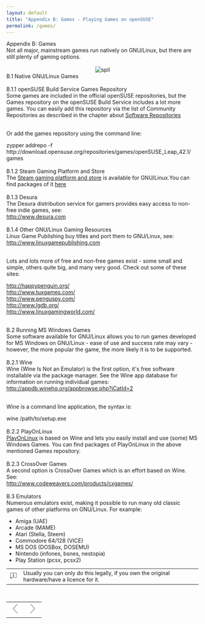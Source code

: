```yaml
---
layout: default
title: "Appendix B: Games - Playing Games on openSUSE"
permalink: /games/
---
```


<div class="os1">Appendix B: Games</div>
Not all major, mainstream games run natively on GNU/Linux, but there are still plenty of gaming options.<br /><br />

<center><img src="images/pics/spil.jpg" alt="spil" class="pic" /></center>



<div class="os2">B.1 Native GNU/Linux Games</div><br />


<div class="os3">B.1.1 openSUSE Build Service Games Repository</div>
Some games are included in the official openSUSE repositories, but the Games repository on the openSUSE Build Service includes a lot more games. You can easily add this repository via the list of Community Repositories as described in the chapter about <a href="repositories.php">Software Repositories</a><br /><br />

Or add the games repository using the command line:
<div class="clroot">zypper addrepo -f http://download.opensuse.org/repositories/games/openSUSE_Leap_42.1/ games</div><br />


<div class="os3">B.1.2 Steam Gaming Platform and Store</div>
The <a href="http://store.steampowered.com/browse/linux/" target="_blank">Steam gaming platform and store</a> is available for GNU/Linux.You can find packages of it <a href="http://software.opensuse.org/package/steam" target="_blank">here</a><br /><br />


<div class="os3">B.1.3 Desura</div>
The Desura distribution service for gamers provides easy access to non-free indie games, see:<br />
<a href="http://www.desura.com" target="_blank">http://www.desura.com</a><br /><br />

<div class="os3">B.1.4 Other GNU/Linux Gaming Resources</div>
Linux Game Publishing buy titles and port them to GNU/Linux, see:<br />
<a href="http://www.linuxgamepublishing.com" target="_blank">http://www.linuxgamepublishing.com</a><br /><br />

Lots and lots more of free and non-free games exist - some small and simple, others quite big, and many very good. Check out some of these sites:<br />

<a href="http://happypenguin.org/" target="_blank">http://happypenguin.org/</a><br />
<a href="http://www.tuxgames.com/" target="_blank">http://www.tuxgames.com/</a><br />
<a href="http://www.penguspy.com/" target="_blank">http://www.penguspy.com/</a><br />
<a href="http://www.lgdb.org/" target="_blank">http://www.lgdb.org/</a><br />
<a href="http://www.linuxgamingworld.com/" target="_blank">http://www.linuxgamingworld.com/</a><br /><br />


<div class="os2">B.2 Running MS Windows Games</div>
Some software available for GNU/Linux allows you to run games developed for MS Windows on GNU/Linux - ease of use and success rate may vary - however, the more popular the game, the more likely it is to be supported.<br /><br />


<div class="os3">B.2.1 Wine</div>
Wine (Wine Is Not an Emulator) is the first option, it's free software installable via the package manager. See the Wine app database for information on running individual games:<br />
<a href="http://appdb.winehq.org/appbrowse.php?iCatId=2" target="_blank">http://appdb.winehq.org/appbrowse.php?iCatId=2</a><br /><br />

Wine is a command line application, the syntax is:
<div class="cl">wine /path/to/setup.exe</div><br />

<div class="os3">B.2.2 PlayOnLinux</div>
<a href="http://www.playonlinux.com/" target="_blank">PlayOnLinux</a> is based on Wine and lets you easily install and use (some) MS Windows Games. You can find packages of PlayOnLinux in the above mentioned Games repository.<br /><br />


<div class="os3">B.2.3 CrossOver Games</div>
A second option is CrossOver Games which is an effort based on Wine. See:<br />
<a href="http://www.codeweavers.com/products/cxgames/" target="_blank">http://www.codeweavers.com/products/cxgames/</a><br /><br />

<!--
<div class="os3">B.2.4 Cedega</div>
Another option that lets you run MS Windows games is Cedega. They have some MS Windows games officially certified for being ran this way. See:<br />
<a href="http://www.cedega.com" target="_blank">http://www.cedega.com/</a><br /><br />
-->

<div class="os2">B.3 Emulators</div>
Numerous emulators exist, making it possible to run many old classic games of other platforms on GNU/Linux. For example:<br />

<ul>
  <li>Amiga (UAE)</li>
  <li>Arcade (MAME)</li>
  <li>Atari (Stella, Steem)</li>
  <li>Commodore 64/128 (VICE)</li>
  <li>MS DOS (DOSBox, DOSEMU)</li>
  <li>Nintendo (infones, bsnes, nestopia)</li>
  <li>Play Station (pcsx, pcsx2)</li>
  
</ul>


<div class="tip">
<table>
<tbody>
<tr>
<td><img src="images/pics/tip.png" alt="tip" /></td>
<td>Usually you can only do this legally, if you own the original hardware/have a licence for it.</td>
</tr>
</tbody>
</table>
</div><br />


<table style="text-align: left; width: 100%;" border="0" cellpadding="2" cellspacing="2">
	<tbody>
	<tr>
		<td style="width: 50%;"><div style="text-align: center;"><a href="help.php"><img class="pic" style="width: 32px; height: 32px;" alt="prev" src="images/pics/prev.png" /></a></div></td>
		<td style="width: 50%;"><div style="text-align: center;"><a href="under.php"><img class="pic" style="width: 32px; height: 32px;" alt="next" src="images/pics/next.png" /></a></div></td>
	</tr>
</tbody>
</table>
